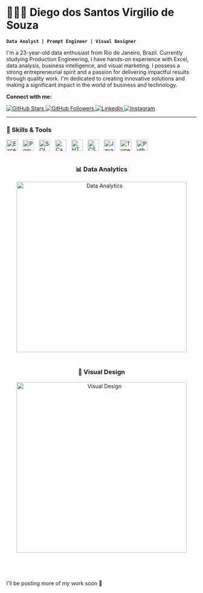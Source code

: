 # 👨🏻‍💻 Diego dos Santos Virgilio de Souza 

**`Data Analyst | Prompt Engineer | Visual Designer`**

I'm a 23-year-old data enthusiast from Rio de Janeiro, Brazil. Currently studying Production Engineering, I have hands-on experience with Excel, data analysis, business intelligence, and visual marketing. I possess a strong entrepreneurial spirit and a passion for delivering impactful results through quality work. I'm dedicated to creating innovative solutions and making a significant impact in the world of business and technology.

**Connect with me:**

<p align="left">
  <a href="https://github.com/DiegoSaant?tab=repositories&sort=stargazers">
    <img alt="GitHub Stars" title="GitHub Stars" src="https://custom-icon-badges.demolab.com/github/stars/DiegoSaant?color=55960c&style=for-the-badge&labelColor=488207&logo=star&label=Stars" />
  </a>
  <a href="https://github.com/DiegoSaant?tab=followers">
    <img alt="GitHub Followers" title="Follow me on GitHub" src="https://custom-icon-badges.demolab.com/github/followers/DiegoSaant?color=236ad3&labelColor=1155ba&style=for-the-badge&logo=github&label=Followers&logoColor=white" />
  </a>
  <a href="https://www.linkedin.com/in/diegosaant/">
    <img alt="LinkedIn" title="Connect With me on LinkedIn" src="https://custom-icon-badges.demolab.com/badge/LinkedIn-0764C1?style=for-the-badge&logo=linkedin&logoColor=white" />
  </a>
  <a href="https://www.instagram.com/diego_saant/">
    <img alt="Instagram" title="Follow me on Instagram" src="https://custom-icon-badges.demolab.com/badge/Instagram-E4405F?style=for-the-badge&logo=instagram&logoColor=white" />
  </a>
</p>

---

### 🤖 Skills & Tools

<img align="left" alt="Excel" title="Excel" width="30px" style="padding-right: 10px;" src="https://upload.wikimedia.org/wikipedia/commons/thumb/3/34/Microsoft_Office_Excel_%282019%E2%80%93present%29.svg/512px-Microsoft_Office_Excel_%282019%E2%80%93present%29.svg.png?20190925171014" />
<img align="left" alt="Power BI" title="Power BI" width="30px" style="padding-right: 10px;" src="https://uxwing.com/wp-content/themes/uxwing/download/brands-and-social-media/power-bi-icon.png" />
<img align="left" alt="SQL" title="SQL" width="30px" style="padding-right: 10px;" src="https://www.svgrepo.com/show/331760/sql-database-generic.svg" />
<img align="left" alt="Canva" title="Canva" width="30px" style="padding-right: 10px;" src="https://uxwing.com/wp-content/themes/uxwing/download/brands-and-social-media/canva-icon.png" />
<img align="left" alt="HTML" title="HTML" width="30px" style="padding-right: 10px;" src="https://cdn.jsdelivr.net/gh/devicons/devicon@latest/icons/html5/html5-original.svg" />
<img align="left" alt="CSS" title="CSS" width="30px" style="padding-right: 10px;" src="https://cdn.jsdelivr.net/gh/devicons/devicon@latest/icons/css3/css3-original.svg" />
<img align="left" alt="JavaScript" title="JavaScript" width="30px" style="padding-right: 10px;" src="https://cdn.jsdelivr.net/gh/devicons/devicon@latest/icons/javascript/javascript-original.svg" />
<img align="left" alt="TypeScript" title="TypeScript" width="30px" style="padding-right: 10px;" src="https://cdn.jsdelivr.net/gh/devicons/devicon@latest/icons/typescript/typescript-original.svg" />
<img align="left" alt="Python" title="Python" width="30px" style="padding-right: 10px;" src="https://cdn.jsdelivr.net/gh/devicons/devicon@latest/icons/python/python-original.svg" />
<br/><br/>

<div style="display: flex; flex-wrap: wrap; justify-content: space-between; align-items: center;">
  <div style="flex: 1; padding: 10px; text-align: center;">
    <h3>📊 Data Analytics</h3>
    <img alt="Data Analytics" title="Data Analytics" width="450px" src="https://i.imgur.com/QZ4d269.jpeg" />
  </div>
  <div style="flex: 1; padding: 10px; text-align: center;">
    <h3>🎨 Visual Design</h3>
    <img alt="Visual Design" title="Visual Design" width="450px" src="https://i.imgur.com/sOYPCJK.jpeg" />
  </div>
</div>

<br/><br/>

I'll be posting more of my work soon 🎯
